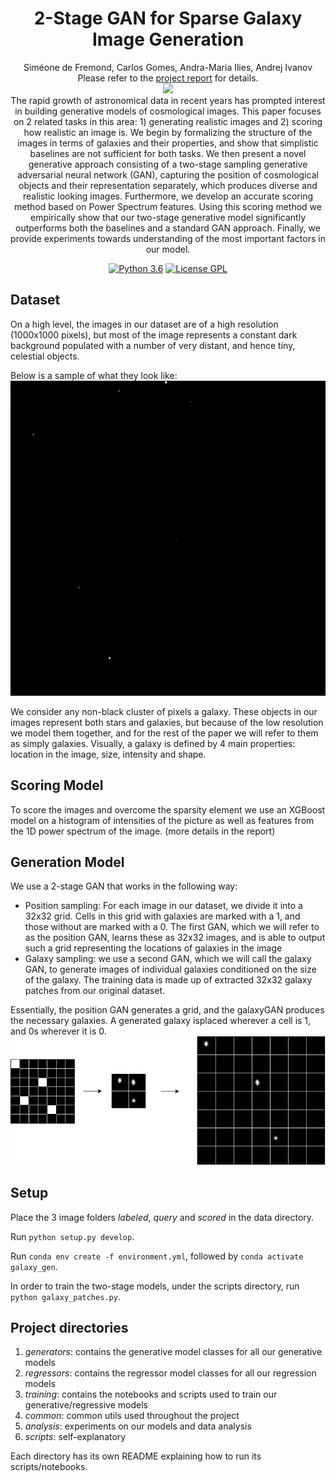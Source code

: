 <h1 align="center">
  2-Stage GAN for Sparse Galaxy Image Generation
</h1>
<p align="center">Siméone de Fremond, Carlos Gomes, Andra-Maria Ilies, Andrej Ivanov<br>
                    Please refer to the <a href="report.pdf">project report</a> for details. <br>
<img src="https://ethz.ch/etc/designs/ethz/img/header/ethz_logo_black.svg" width="150px"><br>
The rapid growth of astronomical data in recent years has prompted interest in building generative models of cosmological images. This paper focuses on 2 related tasks in this area: 1) generating realistic images and 2) scoring how realistic an image is. We begin by formalizing  the  structure  of  the  images  in  terms  of  galaxies and their properties, and show that simplistic baselines are not sufficient for both tasks. We then present a novel generative approach consisting of a two-stage sampling generative adversarial neural network (GAN), capturing the position of cosmological objects and their representation separately, which produces diverse and realistic looking images. Furthermore, we develop an accurate scoring method based on Power Spectrum features. Using this scoring method we empirically show that our two-stage generative model significantly outperforms both the baselines and a standard GAN approach. Finally, we provide experiments towards understanding of the most important factors in our model.</p>
<div align="center">
<a href="https://www.python.org/downloads/"><img alt="Python 3.6" src="https://img.shields.io/badge/Python-3.6-brightgreen" /></a>
<a href="https://www.gnu.org/licenses/gpl-3.0.en.html"><img alt="License GPL" src="https://img.shields.io/badge/license-GPL-blue" /></a>
</div>

## Dataset
On a high level, the images in our dataset are of a high resolution (1000x1000 pixels), but most of the image represents a constant dark background populated with a number of very distant, and hence tiny, celestial objects.

Below is a sample of what they look like:<br>
<img src="./misc/1009590.png" width="600"/>

We consider any non-black cluster of pixels a galaxy. These objects in our images represent both stars and galaxies, but because of the low resolution we model them together, and for the rest of the paper we will refer to them as simply galaxies.
Visually, a galaxy is defined by 4 main properties: location in the image, size, intensity and shape.

## Scoring Model
To score the images and overcome the sparsity element we use an XGBoost model on a histogram of intensities of the picture as well as features from the 1D power spectrum of the image. (more details in the report)


## Generation Model
We use a 2-stage GAN that works in the following way:
- Position sampling: For each image in our dataset, we divide it into a 32x32 grid. Cells in this grid with galaxies are marked with a 1, and those without are marked with a 0. The first GAN, which we will refer to as the position GAN, learns these as 32x32 images, and is able to output such a grid representing the locations of galaxies in the image
- Galaxy sampling: we use a second GAN, which we will call the galaxy GAN, to generate images of individual galaxies conditioned on the size of the galaxy. The training data is made up of extracted 32x32 galaxy patches from our original dataset. 

Essentially, the  position  GAN  generates  a  grid,  and  the  galaxyGAN produces the necessary galaxies. A generated galaxy isplaced wherever a cell is 1, and 0s wherever it is 0.
<br>
<img src="./misc/two_stage_sampling.jpg" width="600"/>


## Setup

Place the 3 image folders *labeled*, *query* and *scored* in the data directory.

Run `python setup.py develop`.

Run `conda env create -f environment.yml`, followed by `conda activate galaxy_gen`.

In order to train the two-stage models, under the scripts directory, run `python galaxy_patches.py`.

## Project directories
1. *generators*: contains the generative model classes for all our generative models
2. *regressors*: contains the regressor model classes for all our regression models
3. *training*: contains the notebooks and scripts used to train our generative/regressive models
4. *common*: common utils used throughout the project
5. *analysis*: experiments on our models and data analysis
6. *scripts*: self-explanatory

Each directory has its own README explaining how to run its scripts/notebooks.
